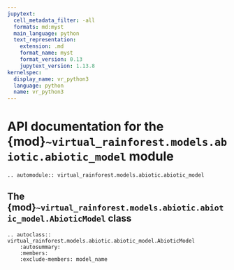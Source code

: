 ```yaml
---
jupytext:
  cell_metadata_filter: -all
  formats: md:myst
  main_language: python
  text_representation:
    extension: .md
    format_name: myst
    format_version: 0.13
    jupytext_version: 1.13.8
kernelspec:
  display_name: vr_python3
  language: python
  name: vr_python3
---
```


<!-- markdownlint-disable-next-line  MD013 -->
# API documentation for the {mod}`~virtual_rainforest.models.abiotic.abiotic_model` module

```{eval-rst}
.. automodule:: virtual_rainforest.models.abiotic.abiotic_model
```

## The {mod}`~virtual_rainforest.models.abiotic.abiotic_model.AbioticModel` class

```{eval-rst}
.. autoclass:: virtual_rainforest.models.abiotic.abiotic_model.AbioticModel
    :autosummary:
    :members:
    :exclude-members: model_name
```
